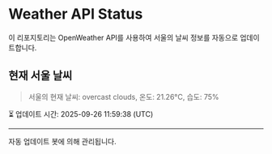 
# Weather API Status

이 리포지토리는 OpenWeather API를 사용하여 서울의 날씨 정보를 자동으로 업데이트합니다.

## 현재 서울 날씨
> 서울의 현재 날씨: overcast clouds, 온도: 21.26°C, 습도: 75%

⏳ 업데이트 시간: 2025-09-26 11:59:38 (UTC)

---
자동 업데이트 봇에 의해 관리됩니다.
